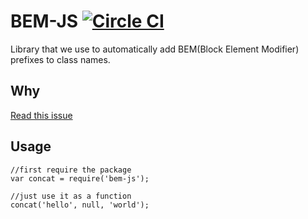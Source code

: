# BEM-JS [![Circle CI](https://circleci.com/gh/bubobox/concat-js/tree/master.svg?style=svg&circle-token=512452848019d7bf350ad30579e6930414a2fd5f)](https://circleci.com/gh/bubobox/concat-js/tree/master)

Library that we use to automatically add BEM(Block Element Modifier) prefixes to class names.

## Why

[Read this issue](https://github.com/bubobox/components/issues/93)

## Usage
	
	//first require the package
	var concat = require('bem-js');
	
	//just use it as a function
	concat('hello', null, 'world');
